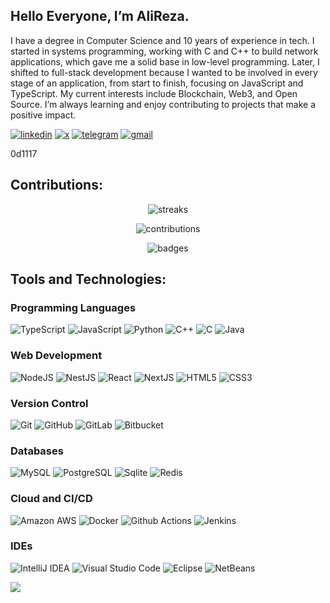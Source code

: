 ## Hello Everyone, I’m AliReza.

I have a degree in Computer Science and 10 years of experience in tech. I started in systems programming, working with C and C++ to build network applications, which gave me a solid base in low-level programming. Later, I shifted to full-stack development because I wanted to be involved in every stage of an application, from start to finish, focusing on JavaScript and TypeScript. My current interests include Blockchain, Web3, and Open Source. I’m always learning and enjoy contributing to projects that make a positive impact.


[![linkedin](https://img.shields.io/badge/LinkedIn-0077B5?style=for-the-badge&logo=linkedin&logoColor=white)](https://www.linkedin.com/in/aseyfpour/)
[![x](https://img.shields.io/badge/X-000000?style=for-the-badge&logo=x&logoColor=white)](https://x.com/aseyfpour)
[![telegram](https://img.shields.io/badge/Telegram-2CA5E0?style=for-the-badge&logo=telegram&logoColor=white)](https://t.me/aseyfpour)
[![gmail](https://img.shields.io/badge/Gmail-D14836?style=for-the-badge&logo=gmail&logoColor=white)](mailto:aseyfpour@mail.com)

0d1117

## Contributions:

<p align="center">
<img src="https://github-readme-streak-stats.herokuapp.com/?user=aseyfpour&theme=github-dark-blue&hide_border=true&card_width=400&card_height=180&hide_total_contributions=true" alt="streaks" />
</p>
<p align="center">
<img src="http://github-profile-summary-cards.vercel.app/api/cards/profile-details?username=aseyfpour&theme=github_dark" alt="contributions">
</p>
<p align="center">
<img src="https://github-profile-trophy.vercel.app/?username=aseyfpour&theme=onestar&margin-w=5&no-frame=true" alt="badges"/>
</p>



## Tools and Technologies:

### Programming Languages
![TypeScript](https://img.shields.io/badge/TypeSctipt%20-%232370ED.svg?style=for-the-badge&logo=typescript&logoColor=black)
![JavaScript](https://img.shields.io/badge/JavaScript%20-%23F7DF1E.svg?style=for-the-badge&logo=javascript&logoColor=black)
![Python](https://img.shields.io/badge/Python%20-%2314354C.svg?style=for-the-badge&logo=python&logoColor=white)
![C++](https://img.shields.io/badge/C++%20-%2300599C.svg?style=for-the-badge&logo=c%2B%2B&logoColor=white)
![C](https://img.shields.io/badge/C%20-%232370ED.svg?style=for-the-badge&logo=c&logoColor=white)
![Java](https://img.shields.io/badge/Java%20-%23ED8B00.svg?style=for-the-badge&logo=java&logoColor=white)

### Web Development
![NodeJS](https://img.shields.io/badge/NodeJS%20-%23339933.svg?style=for-the-badge&logo=node.js&logoColor=white)
![NestJS](https://img.shields.io/badge/NestJS%20-%23E0234E.svg?style=for-the-badge&logo=nestjs&logoColor=white)
![React](https://img.shields.io/badge/React%20-%2361DAFB.svg?style=for-the-badge&logo=react&logoColor=black)
![NextJS](https://img.shields.io/badge/NextJS%20-%23000000.svg?style=for-the-badge&logo=next.js&logoColor=white)
![HTML5](https://img.shields.io/badge/HTML5%20-%23E34F26.svg?style=for-the-badge&logo=html5&logoColor=white)
![CSS3](https://img.shields.io/badge/CSS%20-%231572B6.svg?style=for-the-badge&logo=css3&logoColor=white)

### Version Control
![Git](https://img.shields.io/badge/git-%23F05033.svg?style=for-the-badge&logo=git&logoColor=white)
![GitHub](https://img.shields.io/badge/github-%23121011.svg?style=for-the-badge&logo=github&logoColor=white)
![GitLab](https://img.shields.io/badge/GitLab-%23FCA121.svg?style=for-the-badge&logo=gitlab&logoColor=white)
![Bitbucket](https://img.shields.io/badge/Bitbucket-%230047B3.svg?style=for-the-badge&logo=bitbucket&logoColor=white)

### Databases
![MySQL](https://img.shields.io/badge/MySQL-%2300758F.svg?style=for-the-badge&logo=mysql&logoColor=white)
![PostgreSQL](https://img.shields.io/badge/PostgreSQL-%23336791.svg?style=for-the-badge&logo=postgresql&logoColor=white)
![Sqlite](https://img.shields.io/badge/Sqlite-%23003B57.svg?style=for-the-badge&logo=sqlite&logoColor=white)
![Redis](https://img.shields.io/badge/Redis-%23DC382D.svg?style=for-the-badge&logo=redis&logoColor=white)

### Cloud and CI/CD
![Amazon AWS](https://img.shields.io/badge/Amazon%20AWS-%23232F3E.svg?style=for-the-badge&logo=amazon-aws&logoColor=white)
![Docker](https://img.shields.io/badge/Docker-%232496ED.svg?style=for-the-badge&logo=docker&logoColor=white)
![Github Actions](https://img.shields.io/badge/Github%20Actions-%232671E5.svg?style=for-the-badge&logo=github-actions&logoColor=white)
![Jenkins](https://img.shields.io/badge/Jenkins-%23D24939.svg?style=for-the-badge&logo=jenkins&logoColor=white)

### IDEs
![IntelliJ IDEA](https://img.shields.io/badge/IntelliJ%20IDEA-%23000000.svg?style=for-the-badge&logo=intellij-idea&logoColor=white)
![Visual Studio Code](https://img.shields.io/badge/Visual%20Studio%20Code-%23007ACC.svg?style=for-the-badge&logo=visual-studio-code&logoColor=white)
![Eclipse](https://img.shields.io/badge/Eclipse-%232C2255.svg?style=for-the-badge&logo=eclipse&logoColor=white)
![NetBeans](https://img.shields.io/badge/NetBeans-%231B6AC6.svg?style=for-the-badge&logo=apache-netbeans-ide&logoColor=white)



![](https://komarev.com/ghpvc/?username=aseyfpour&color=grey&style=flat-square&abbreviated=true)
